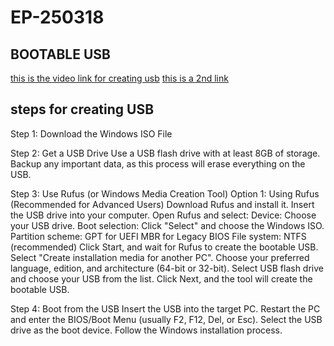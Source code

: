 # EP-250318
## BOOTABLE USB
[this is the video link for creating usb](https://www.youtube.com/watch?v=wmqX1-kQKa0)
[this is a 2nd link](https://www.youtube.com/watch?v=NSRCZEKDMK8)
## steps for creating USB
Step 1: Download the Windows ISO File


Step 2: Get a USB Drive
Use a USB flash drive with at least 8GB of storage.
Backup any important data, as this process will erase everything on the USB.

Step 3: Use Rufus (or Windows Media Creation Tool)
Option 1: Using Rufus (Recommended for Advanced Users)
Download Rufus and install it.
Insert the USB drive into your computer.
Open Rufus and select:
Device: Choose your USB drive.
Boot selection: Click "Select" and choose the Windows ISO.
Partition scheme:
GPT for UEFI
MBR for Legacy BIOS
File system: NTFS (recommended)
Click Start, and wait for Rufus to create the bootable USB.
Select "Create installation media for another PC".
Choose your preferred language, edition, and architecture (64-bit or 32-bit).
Select USB flash drive and choose your USB from the list.
Click Next, and the tool will create the bootable USB.

Step 4: Boot from the USB
Insert the USB into the target PC.
Restart the PC and enter the BIOS/Boot Menu (usually F2, F12, Del, or Esc).
Select the USB drive as the boot device.
Follow the Windows installation process.






